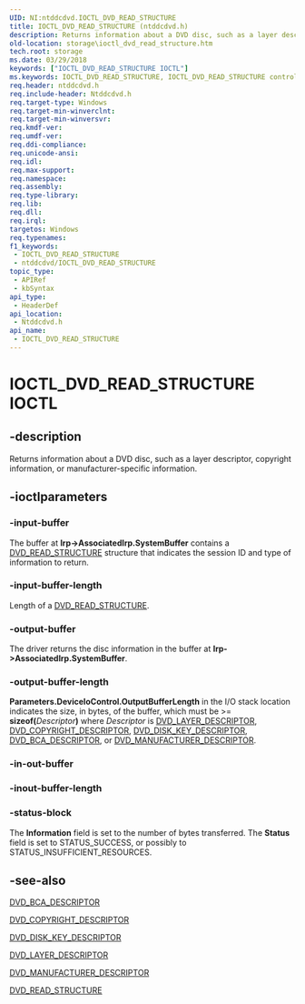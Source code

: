 ```yaml
---
UID: NI:ntddcdvd.IOCTL_DVD_READ_STRUCTURE
title: IOCTL_DVD_READ_STRUCTURE (ntddcdvd.h)
description: Returns information about a DVD disc, such as a layer descriptor, copyright information, or manufacturer-specific information.
old-location: storage\ioctl_dvd_read_structure.htm
tech.root: storage
ms.date: 03/29/2018
keywords: ["IOCTL_DVD_READ_STRUCTURE IOCTL"]
ms.keywords: IOCTL_DVD_READ_STRUCTURE, IOCTL_DVD_READ_STRUCTURE control, IOCTL_DVD_READ_STRUCTURE control code [Storage Devices], k307_eafb209e-3aed-4471-a4e0-a0e52ce4c462.xml, ntddcdvd/IOCTL_DVD_READ_STRUCTURE, storage.ioctl_dvd_read_structure
req.header: ntddcdvd.h
req.include-header: Ntddcdvd.h
req.target-type: Windows
req.target-min-winverclnt: 
req.target-min-winversvr: 
req.kmdf-ver: 
req.umdf-ver: 
req.ddi-compliance: 
req.unicode-ansi: 
req.idl: 
req.max-support: 
req.namespace: 
req.assembly: 
req.type-library: 
req.lib: 
req.dll: 
req.irql: 
targetos: Windows
req.typenames: 
f1_keywords:
 - IOCTL_DVD_READ_STRUCTURE
 - ntddcdvd/IOCTL_DVD_READ_STRUCTURE
topic_type:
 - APIRef
 - kbSyntax
api_type:
 - HeaderDef
api_location:
 - Ntddcdvd.h
api_name:
 - IOCTL_DVD_READ_STRUCTURE
---
```


# IOCTL_DVD_READ_STRUCTURE IOCTL


## -description

Returns information about a DVD disc, such as a layer descriptor, copyright information, or manufacturer-specific information.

## -ioctlparameters

### -input-buffer

The buffer at <b>Irp->AssociatedIrp.SystemBuffer</b> contains a <a href="/windows-hardware/drivers/ddi/ntddcdvd/ns-ntddcdvd-dvd_read_structure">DVD_READ_STRUCTURE</a> structure that indicates the session ID and type of information to return.

### -input-buffer-length

Length of a <a href="/windows-hardware/drivers/ddi/ntddcdvd/ns-ntddcdvd-dvd_read_structure">DVD_READ_STRUCTURE</a>.

### -output-buffer

The driver returns the disc information in the buffer at <b>Irp->AssociatedIrp.SystemBuffer</b>.

### -output-buffer-length

<b>Parameters.DeviceIoControl.OutputBufferLength</b> in the I/O stack location indicates the size, in bytes, of the buffer, which must be >= <b>sizeof(</b><i>Descriptor</i><b>)</b> where <i>Descriptor</i> is <a href="/windows-hardware/drivers/ddi/ntddcdvd/ns-ntddcdvd-_dvd_layer_descriptor">DVD_LAYER_DESCRIPTOR</a>, <a href="/windows-hardware/drivers/ddi/ntddcdvd/ns-ntddcdvd-_dvd_copyright_descriptor">DVD_COPYRIGHT_DESCRIPTOR</a>, <a href="/windows-hardware/drivers/ddi/ntddcdvd/ns-ntddcdvd-_dvd_disk_key_descriptor">DVD_DISK_KEY_DESCRIPTOR</a>, <a href="/windows-hardware/drivers/ddi/ntddcdvd/ns-ntddcdvd-_dvd_bca_descriptor">DVD_BCA_DESCRIPTOR</a>, or <a href="/windows-hardware/drivers/ddi/ntddcdvd/ns-ntddcdvd-_dvd_manufacturer_descriptor">DVD_MANUFACTURER_DESCRIPTOR</a>.

### -in-out-buffer

### -inout-buffer-length

### -status-block

The <b>Information</b> field is set to the number of bytes transferred. The <b>Status</b> field is set to STATUS_SUCCESS, or possibly to STATUS_INSUFFICIENT_RESOURCES.

## -see-also

<a href="/windows-hardware/drivers/ddi/ntddcdvd/ns-ntddcdvd-_dvd_bca_descriptor">DVD_BCA_DESCRIPTOR</a>



<a href="/windows-hardware/drivers/ddi/ntddcdvd/ns-ntddcdvd-_dvd_copyright_descriptor">DVD_COPYRIGHT_DESCRIPTOR</a>



<a href="/windows-hardware/drivers/ddi/ntddcdvd/ns-ntddcdvd-_dvd_disk_key_descriptor">DVD_DISK_KEY_DESCRIPTOR</a>



<a href="/windows-hardware/drivers/ddi/ntddcdvd/ns-ntddcdvd-_dvd_layer_descriptor">DVD_LAYER_DESCRIPTOR</a>



<a href="/windows-hardware/drivers/ddi/ntddcdvd/ns-ntddcdvd-_dvd_manufacturer_descriptor">DVD_MANUFACTURER_DESCRIPTOR</a>



<a href="/windows-hardware/drivers/ddi/ntddcdvd/ns-ntddcdvd-dvd_read_structure">DVD_READ_STRUCTURE</a>

